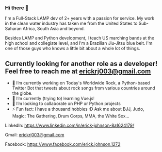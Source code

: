 ### Hi there 👋

I'm a Full-Stack LAMP dev of 2+ years with a passion for service. My work in the clean water industry has taken me from the United States to Sub-Saharan Africa, South Asia and beyond. 

Besides LAMP and Python development, I teach US marching bands at the high school and collegiate level, and I'm a Brazilian Jiu-Jitsu blue belt. I'm one of those guys who knows a little bit about a whole lot of things.

## Currently looking for another role as a developer! Feel free to reach me at <ins>erickrj003@gmail.com</ins>



- 🔭 I’m currently working on Today's Worldwide Rock, a Python-based Twitter Bot that tweets about rock songs from various countries around the globe.
- 🌱 I’m currently (trying to) learning Vue.js!
- 👯 I’m looking to collaborate on PHP or Python projects
- ⚡ Fun fact: I have a thousand hobbies :D Ask me about BJJ, Judo, Magic: The Gathering, Drum Corps, MMA, the White Sox...

LinkedIn: https://www.linkedin.com/in/erick-johnson-8a1624179/

Gmail: erickrj003@gmail.com

Facebook: https://www.facebook.com/erick.johnson.1272

